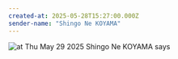 ```yaml
---
created-at: 2025-05-28T15:27:00.000Z
sender-name: "Shingo Ne KOYAMA"
---
```


![at Thu May 29 2025 Shingo Ne KOYAMA says](/messages/images/IMG-20250529-WA0001.jpg)

